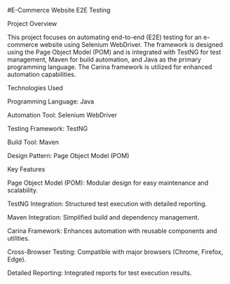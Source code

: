 #E-Commerce Website E2E Testing

Project Overview

This project focuses on automating end-to-end (E2E) testing for an e-commerce website using Selenium WebDriver. The framework is designed using the Page Object Model (POM) and is integrated with TestNG for test management, Maven for build automation, and Java as the primary programming language. The Carina framework is utilized for enhanced automation capabilities.

Technologies Used

Programming Language: Java

Automation Tool: Selenium WebDriver

Testing Framework: TestNG

Build Tool: Maven

Design Pattern: Page Object Model (POM)

Key Features

Page Object Model (POM): Modular design for easy maintenance and scalability.

TestNG Integration: Structured test execution with detailed reporting.

Maven Integration: Simplified build and dependency management.

Carina Framework: Enhances automation with reusable components and utilities.

Cross-Browser Testing: Compatible with major browsers (Chrome, Firefox, Edge).

Detailed Reporting: Integrated reports for test execution results.
